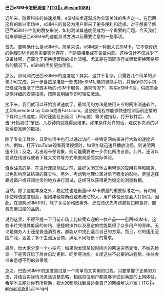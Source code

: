 **巴西eSIM卡怎麽測速？[[TG💪+ @esim1088](https://t.me/s/esim1088)]**

近年来，随着科技的快速发展，eSIM技术逐渐成为全球关注的焦点之一。在巴西这样的新兴市场中，eSIM卡的普及为用户带来了更多便利和选择。对于想要了解巴西eSIM卡性能的朋友来说，如何测试其速度便成为一个重要的问题。今天我们就来聊聊巴西eSIM卡的速度测试方法以及需要注意的一些事项。

首先，要明确什么是eSIM卡。简单来说，eSIM是一种嵌入式SIM卡，它不像传统的物理SIM卡那样需要实体存在，而是直接集成在设备内部。这种设计不仅减少了设备体积，还简化了更换运营商的操作流程。尤其是在国际旅行或频繁更换网络服务的情况下，eSIM的优势更加明显。

那么，如何测试巴西eSIM卡的速度呢？其实，这并不复杂，只需要几个简单的步骤即可完成。第一步当然是准备一部支持eSIM功能的智能手机，并确保你的手机已经成功激活了巴西本地的eSIM卡服务。通常情况下，购买eSIM卡后，供应商会提供详细的安装指南，按照说明操作即可轻松激活。

接下来，我们就可以开始测试速度了。最常用的方法是使用专业的网络测速软件，比如Speedtest by Ookla或者Fast.com。这些应用程序能够快速检测当前连接的下载和上传速度，同时还能给出延迟（Ping值）等关键指标。打开软件后，点击“开始测试”按钮，几秒钟内就能得到结果。如果条件允许的话，建议多次测试以获得更准确的数据。

除了专业工具外，日常生活中也可以通过访问一些特定网站来进行大致的速度评估。例如，打开YouTube观看高清视频时，如果加载迅速且播放流畅，则说明网速不错；反之，若出现卡顿现象，则可能需要进一步优化网络设置。此外，还可以尝试在线游戏或者下载大文件等方式来直观感受实际体验。

值得注意的是，在进行速度测试之前，最好关闭其他占用带宽的应用程序和服务，以免影响测试结果的真实性。另外，考虑到地理位置对信号强度的影响，尽量选择靠近窗户或开阔地带的地方进行测试，这样可以获得更为稳定的测量数据。

当然，除了速度本身之外，稳定性也是衡量eSIM卡质量的重要标准之一。有时候即使峰值速度很高，但如果经常断线或者波动较大，用户体验还是会大打折扣。因此，在选购eSIM卡时，除了关注价格因素外，还应该优先考虑那些口碑良好、服务质量过硬的品牌。

说到这里，不得不提一下目前市场上比较受欢迎的一款产品——巴西eSIM卡。这款卡片凭借其低廉的价格、便捷的操作以及稳定的性能赢得了众多用户的青睐。无论是商务人士还是普通消费者，都能从中找到适合自己的方案。而且，它的适用范围广泛，涵盖了多个主流运营商，满足不同场景下的需求。

最后，给大家分享一个小技巧：如果你发现某段时间内的网速突然变慢，不妨先检查一下是否开启了后台自动更新、同步等功能。关闭这些不必要的进程后，往往会带来意想不到的效果哦！

总之，巴西eSIM卡的速度测试是一个简单而又实用的过程。只要掌握了正确的方法，并结合实际情况灵活调整策略，相信每位用户都能够享受到满意的上网体验。希望本文能对你有所帮助，祝大家都能找到最适合自己的网络解决方案！[[TG💪+ @esim1088](https://t.me/s/esim1088) ![Image](https://i.postimg.cc/4NQfJmqS/Snipaste-2025-05-13-00-14-12.png)]